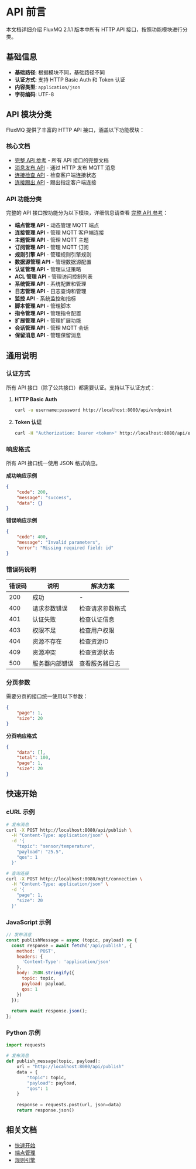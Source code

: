 # API 前言

本文档详细介绍 FluxMQ 2.1.1 版本中所有 HTTP API 接口，按照功能模块进行分类。

## 基础信息

- **基础路径**: 根据模块不同，基础路径不同
- **认证方式**: 支持 HTTP Basic Auth 和 Token 认证
- **内容类型**: `application/json`
- **字符编码**: UTF-8

## API 模块分类

FluxMQ 提供了丰富的 HTTP API 接口，涵盖以下功能模块：

### 核心文档

- [完整 API 参考](./reference.md) - 所有 API 接口的完整文档
- [消息发布 API](./Publish.md) - 通过 HTTP 发布 MQTT 消息
- [连接检查 API](./Check.md) - 检查客户端连接状态
- [连接踢出 API](./kick.md) - 踢出指定客户端连接

### API 功能分类

完整的 API 接口按功能分为以下模块，详细信息请查看 [完整 API 参考](./reference.md)：

- **端点管理 API** - 动态管理 MQTT 端点
- **连接管理 API** - 管理 MQTT 客户端连接
- **主题管理 API** - 管理 MQTT 主题
- **订阅管理 API** - 管理 MQTT 订阅
- **规则引擎 API** - 管理规则引擎规则
- **数据源管理 API** - 管理数据源配置
- **认证管理 API** - 管理认证策略
- **ACL 管理 API** - 管理访问控制列表
- **系统管理 API** - 系统配置和管理
- **日志管理 API** - 日志查询和管理
- **监控 API** - 系统监控和指标
- **脚本管理 API** - 管理脚本
- **指令管理 API** - 管理指令配置
- **扩展管理 API** - 管理扩展功能
- **会话管理 API** - 管理 MQTT 会话
- **保留消息 API** - 管理保留消息

## 通用说明

### 认证方式

所有 API 接口（除了公共接口）都需要认证。支持以下认证方式：

1. **HTTP Basic Auth**
   ```bash
   curl -u username:password http://localhost:8080/api/endpoint
   ```

2. **Token 认证**
   ```bash
   curl -H "Authorization: Bearer <token>" http://localhost:8080/api/endpoint
   ```

### 响应格式

所有 API 接口统一使用 JSON 格式响应。

**成功响应示例**

```json
{
    "code": 200,
    "message": "success",
    "data": {}
}
```

**错误响应示例**

```json
{
    "code": 400,
    "message": "Invalid parameters",
    "error": "Missing required field: id"
}
```

### 错误码说明

| 错误码 | 说明 | 解决方案 |
|--------|------|----------|
| 200 | 成功 | - |
| 400 | 请求参数错误 | 检查请求参数格式 |
| 401 | 认证失败 | 检查认证信息 |
| 403 | 权限不足 | 检查用户权限 |
| 404 | 资源不存在 | 检查资源ID |
| 409 | 资源冲突 | 检查资源状态 |
| 500 | 服务器内部错误 | 查看服务器日志 |

### 分页参数

需要分页的接口统一使用以下参数：

```json
{
    "page": 1,
    "size": 20
}
```

**分页响应格式**

```json
{
    "data": [],
    "total": 100,
    "page": 1,
    "size": 20
}
```

## 快速开始

### cURL 示例

```bash
# 发布消息
curl -X POST http://localhost:8080/api/publish \
  -H "Content-Type: application/json" \
  -d '{
    "topic": "sensor/temperature",
    "payload": "25.5",
    "qos": 1
  }'

# 查询连接
curl -X POST http://localhost:8080/mqtt/connection \
  -H "Content-Type: application/json" \
  -d '{
    "page": 1,
    "size": 20
  }'
```

### JavaScript 示例

```javascript
// 发布消息
const publishMessage = async (topic, payload) => {
  const response = await fetch('/api/publish', {
    method: 'POST',
    headers: {
      'Content-Type': 'application/json'
    },
    body: JSON.stringify({
      topic: topic,
      payload: payload,
      qos: 1
    })
  });
  
  return await response.json();
};
```

### Python 示例

```python
import requests

# 发布消息
def publish_message(topic, payload):
    url = "http://localhost:8080/api/publish"
    data = {
        "topic": topic,
        "payload": payload,
        "qos": 1
    }
    
    response = requests.post(url, json=data)
    return response.json()
```

## 相关文档

- [快速开始](../README.md)
- [端点管理](../endpoint/README.md)
- [规则引擎](../gzyq/rule/README.md)

